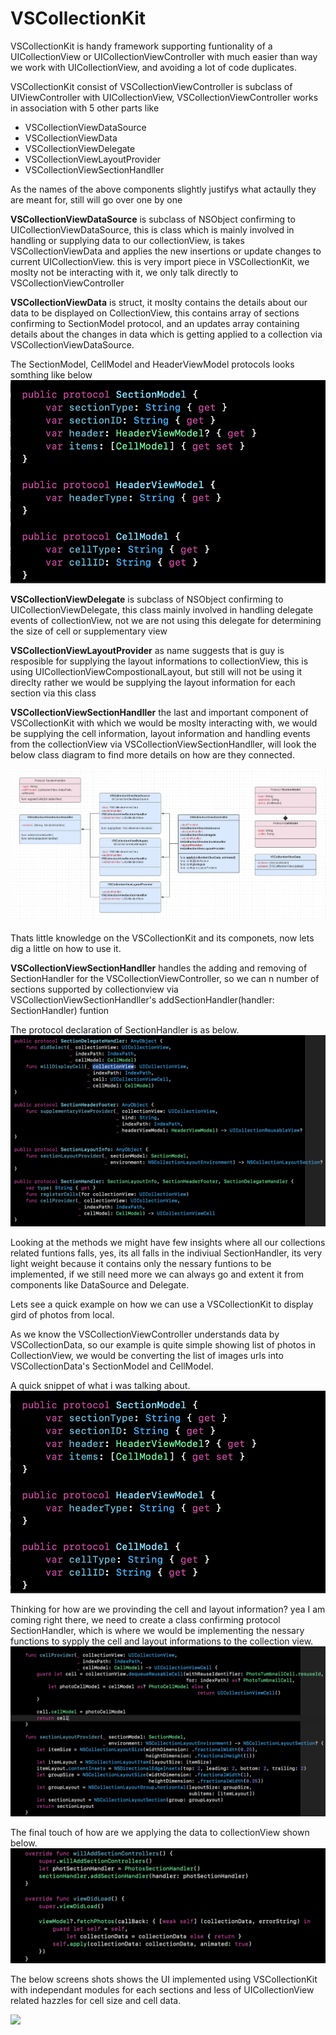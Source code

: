 # VSCollectionKit

VSCollectionKit is handy framework supporting funtionality of a UICollectionView or UICollectionViewController with much easier than way we work with UICollectionView, and avoiding a lot of code duplicates. 

VSCollectionKit consist of VSCollectionViewController is subclass of UIViewController with UICollectionView, VSCollectionViewController works in association with 5 other parts like 
- VSCollectionViewDataSource
- VSCollectionViewData
- VSCollectionViewDelegate
- VSCollectionViewLayoutProvider
- VSCollectionViewSectionHandller

As the names of the above components slightly justifys what actaully they are meant for, still will go over one by one

**VSCollectionViewDataSource** is subclass of NSObject confirming to UICollectionViewDataSource, this is class which is mainly involved in handling or supplying data to our collectionView, is takes VSCollectionViewData and applies the new insertions or update changes to current UICollectionView.
this is very import piece in VSCollectionKit, we moslty not be interacting with it, we only talk directly to VSCollectionViewController

**VSCollectionViewData** is struct, it moslty contains the details about our data to be displayed on CollectionView, 
this contains array of sections confirming to SectionModel protocol, and an updates array containing details about the changes in data which is getting applied to a collection via VSCollectionViewDataSource.

The SectionModel, CellModel and HeaderViewModel protocols looks somthing like below
![](Images/SectionModelPototcol.png)

**VSCollectionViewDelegate** is subclass of NSObject confirming to UICollectionViewDelegate, this class  mainly involved in handling delegate events of collectionView, not we are not using this delegate for determining the size of cell or supplementary view


**VSCollectionViewLayoutProvider** as name suggests that is guy is resposible for supplying the layout informations to collectionView, this is using UICollectionViewCompostionalLayout, but still will not be using it direclty rather we would be supplying the layout information for each section via this class

**VSCollectionViewSectionHandller** the last and important component of VSCollectionKit with which we would be moslty interacting with, we would be supplying the cell information, layout information and handling events from the collectionView via VSCollectionViewSectionHandller, will look the below class diagram to find more details on how are they connected.

![](Images/VSCollectionKit_Class_Diagram.png)

Thats little knowledge on the VSCollectionKit and its componets, now lets dig a little on how to use it.

**VSCollectionViewSectionHandller** handles the adding and removing of SectionHandler for the VSCollectionViewController, so we can n number of sections supported by collectionview via VSCollectionViewSectionHandller's addSectionHandler(handler: SectionHandler) funtion 

The protocol declaration of SectionHandler is as below.
![](/Images/SectionHandlerProtocol.png)

Looking at the methods we might have few insights where all our collections related funtions falls, yes, its all falls in the indiviual SectionHandler, its very light weight because it contains only the nessary funtions to be implemented, if we still need more we can always go and extent it from components like DataSource and Delegate.

Lets see a quick example on how we can use a VSCollectionKit to display gird of photos from local.

As we know the VSCollectionViewController understands data by VSCollectionData, so our example is quite simple showing list of photos in CollectionView, we would be converting the list of images urls into VSCollectionData's SectionModel and CellModel.

A quick snippet of what i was talking about.
![](/Images/SectionModelPototcol.png)

Thinking for how are we provinding the cell and layout information? yea I am coming right there, we need to create a class confirming protocol SectionHandler, which is where we would be implementing the nessary functions to sypply the cell and layout informations to the collection view.
![](/Images/AlbumsSectionHandlers.png)

The final touch of how are we applying the data to collectionView shown below.
![](/Images/QuickSnipet_Howtoapplycollectiondat.png)


The below screens shots shows the UI implemented using VSCollectionKit with independant modules for each sections and less of UICollectionView related hazzles for cell size and cell data.

![](/Images/VSCollectionKit_Examples.png)




